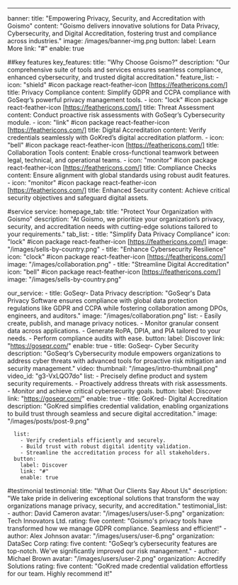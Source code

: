 ---
banner:
  title: "Empowering Privacy, Security, and Accreditation with Goismo"
  content: "Goismo delivers innovative solutions for Data Privacy, Cybersecurity, and Digital Accreditation, fostering trust and compliance across industries."
  image: /images/banner-img.png
  button:
    label: Learn More
    link: "#"
    enable: true

##key features
key_features:
  title: "Why Choose Goismo?"
  description: "Our comprehensive suite of tools and services ensures seamless compliance, enhanced cybersecurity, and trusted digital accreditation."
  feature_list:
    - icon: "shield" #icon package react-feather-icon [https://feathericons.com/]
      title: Privacy Compliance
      content: Simplify GDPR and CCPA compliance with GoSeqr’s powerful privacy management tools.
    - icon: "lock" #icon package react-feather-icon [https://feathericons.com/]
      title: Threat Assessment
      content: Conduct proactive risk assessments with GoSeqr’s Cybersecurity module.
    - icon: "link" #icon package react-feather-icon [https://feathericons.com/]
      title: Digital Accreditation
      content: Verify credentials seamlessly with GoKred’s digital accreditation platform.
    - icon: "bell" #icon package react-feather-icon [https://feathericons.com/]
      title: Collaboration Tools
      content: Enable cross-functional teamwork between legal, technical, and operational teams.
    - icon: "monitor" #icon package react-feather-icon [https://feathericons.com/]
      title: Compliance Checks
      content: Ensure alignment with global standards using robust audit features.
    - icon: "monitor" #icon package react-feather-icon [https://feathericons.com/]
      title: Enhanced Security
      content: Achieve critical security objectives and safeguard digital assets.

#service
service:
  homepage_tab:
    title: "Protect Your Organization with Goismo"
    description: "At Goismo, we prioritize your organization’s privacy, security, and accreditation needs with cutting-edge solutions tailored to your requirements."
    tab_list:
      - title: "Simplify Data Privacy Compliance"
        icon: "lock" #icon package react-feather-icon [https://feathericons.com/]
        image: "/images/sells-by-country.png"
      - title: "Enhance Cybersecurity Resilience"
        icon: "clock" #icon package react-feather-icon [https://feathericons.com/]
        image: "/images/collaboration.png"
      - title: "Streamline Digital Accreditation"
        icon: "bell" #icon package react-feather-icon [https://feathericons.com/]
        image: "/images/sells-by-country.png"

  our_service:
    - title: GoSeqr- Data Privacy
      description: "GoSeqr's Data Privacy Software ensures compliance with global data protection regulations like GDPR and CCPA while fostering collaboration among DPOs, engineers, and auditors."
      image: "/images/collaboration.png"
      list:
        - Easily create, publish, and manage privacy notices.
        - Monitor granular consent data across applications.
        - Generate RoPA, DPIA, and PIA tailored to your needs.
        - Perform compliance audits with ease.
      button:
        label: Discover
        link: "https://goseqr.com/"
        enable: true
    - title: GoSeqr- Cyber Security
      description: "GoSeqr’s Cybersecurity module empowers organizations to address cyber threats with advanced tools for proactive risk mitigation and security management."
      video:
        thumbnail: "/images/intro-thumbnail.png"
        video_id: "g3-VxLQO7do"
      list:
        - Precisely define product and system security requirements.
        - Proactively address threats with risk assessments.
        - Monitor and achieve critical cybersecurity goals.
      button:
        label: Discover
        link: "https://goseqr.com/"
        enable: true
    - title: GoKred- Digital Accreditation
      description: "GoKred simplifies credential validation, enabling organizations to build trust through seamless and secure digital accreditation."
      image: "/images/posts/post-9.png"

      list:
        - Verify credentials efficiently and securely.
        - Build trust with robust digital identity validation.
        - Streamline the accreditation process for all stakeholders.
      button:
        label: Discover
        link: "#"
        enable: true

#testimonial
testimonial:
  title: "What Our Clients Say About Us"
  description: "We take pride in delivering exceptional solutions that transform the way organizations manage privacy, security, and accreditation."
  testimonial_list:
    - author: David Cameron
      avatar: "/images/users/user-5.png"
      organization: Tech Innovators Ltd.
      rating: five
      content: "Goismo's privacy tools have transformed how we manage GDPR compliance. Seamless and efficient!"
    - author: Alex Johnson
      avatar: "/images/users/user-6.png"
      organization: DataSec Corp
      rating: five
      content: "GoSeqr’s cybersecurity features are top-notch. We've significantly improved our risk management."
    - author: Michael Brown
      avatar: "/images/users/user-2.png"
      organization: Accredify Solutions
      rating: five
      content: "GoKred made credential validation effortless for our team. Highly recommend it!"
